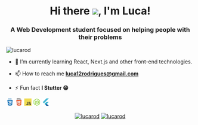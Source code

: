 <h1 align="center">Hi there <img src="https://raw.githubusercontent.com/kaueMarques/kaueMarques/master/hi.gif" width="30px">, I'm Luca!</h1>
<h3 align="center">A Web Development student focused on helping people with their problems</h3>
<p align="left"> <img src="https://komarev.com/ghpvc/?username=lucarod" alt="lucarod" /> </p>

- 🌱 I’m currently learning React, Next.js and other front-end technologies.

- 📫 How to reach me **luca12rodrigues@gmail.com**

- ⚡ Fun fact **I Stutter 😁**

<p align="left">
<img src="https://raw.githubusercontent.com/devicons/devicon/master/icons/css3/css3-plain-wordmark.svg" alt="css3"  width="20" height="20"/>
<img src="https://raw.githubusercontent.com/devicons/devicon/master/icons/html5/html5-original-wordmark.svg" alt="html5"  width="20" height="20"/>
<img src="https://raw.githubusercontent.com/devicons/devicon/master/icons/javascript/javascript-original.svg" alt="javascript" width="20" height="20"/>
<img src="https://raw.githubusercontent.com/devicons/devicon/master/icons/nodejs/nodejs-original.svg" alt="c" width="20" height="20"/>
<img src="https://raw.githubusercontent.com/devicons/devicon/master/icons/flutter/flutter-original.svg" alt="flutter" width="20" height="20"/>
</p>

<p align="center">
<a href="https://codepen.io/lucarod" target="blank"><img align="center" src="https://cdn.jsdelivr.net/npm/simple-icons@3.0.1/icons/codepen.svg" alt="lucarod" height="20" width="20" /></a>
<a href="https://www.linkedin.com/in/lucarod/" target="blank"><img align="center" src="https://cdn.jsdelivr.net/npm/simple-icons@3.0.1/icons/linkedin.svg" alt="lucarod" height="20" width="20" /></a>
</p>

<!--
**maykbrito/maykbrito** is a ✨ _special_ ✨ repository because its `README.md` (this file) appears on your GitHub profile.

Here are some ideas to get you started:

- 🔭 I’m currently working on ...
- 🌱 I’m currently learning ...
- 👯 I’m looking to collaborate on ...
- 🤔 I’m looking for help with ...
- 💬 Ask me about ...
- 📫 How to reach me: ...
- 😄 Pronouns: ...
- ⚡ Fun fact: ...
-->

